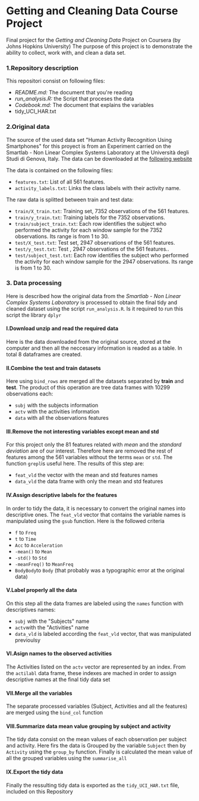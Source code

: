 # Getting and Cleaning Data Course Project


Final project for the *Getting and Cleaning Data* Project on Coursera (by Johns Hopkins University)
The purpose of this project is to demonstrate the ability to collect, work with, and clean a data set.


### 1.Repository description

This repositori consist on following files:

- *README.md:* The document that you're reading  
- *run_analysis.R:* the Script that proceses the data
- *Codebook.md:* The document that explains the variables
- tidy_UCI_HAR.txt


### 2.Original data

The source of the used data set "Human Activity Recognition Using Smartphones" for this proyect is from an Experiment carried on the Smartlab - Non Linear Complex Systems Laboratory at the Università degli Studi di Genova, Italy.
The data can be downloaded at the [following website](https://d396qusza40orc.cloudfront.net/getdata%2Fprojectfiles%2FUCI%20HAR%20Dataset.zip)

The data is contained on the following files:

- `features.txt`: List of all 561 features.
- `activity_labels.txt`: Links the class labels with their activity name.

The raw data is splitted between train and test data:

- `train/X_train.txt`: Training set, 7352 observations of the 561 features.
- `train/y_train.txt`: Training labels for the 7352 observations.
- `train/subject_train.txt`: Each row identifies the subject who performed the activity for each window sample for the 7352 observations. Its range is from 1 to 30.
- `test/X_test.txt`: Test set, 2947 observations of the 561 features.
- `test/y_test.txt`: Test , 2947 observations of the 561 features..
- `test/subject_test.txt`: Each row identifies the subject who performed the activity for each window sample for the 2947 observations. Its range is from 1 to 30. 

### 3. Data processing

Here is described how the original data from the *Smartlab - Non Linear Complex Systems Laboratory* is processed to obtain the final tidy and cleaned dataset using the script `run_analysis.R`. Is it required to run this script the library `dplyr`


#### **I.Download unzip and read the required data**

Here is the data downloaded from the original source, stored at the computer and then all the neccesary information is readed as a table. In total 8 dataframes are created.


#### **II.Combine the test and train datasets**

Here using `bind_rows` are merged all the datasets separated by **train** and **test**. The product of this operation are tree data frames with 10299 observations each:

- `subj` with the subjects information
- `actv` with the activities information
- `data` with all the observations features

#### **III.Remove the not interesting variables except mean and std**

For this project only the 81 features related with *mean* and the *standard deviation*  are of our interest. Therefore here are removed the rest of features among the 561 variables without the terms `mean` or `std`. The function `grepl`is useful here. The results of this step are:

- `feat_vld` the vector with the mean and std features names
- `data_vld` the data frame with only the mean and std features

#### **IV.Assign descriptive labels for the features**

In order to tidy the data, it is necessary to convert the original names into descriptive ones. The `feat_vld` vector that contains the variable names is manipulated using the `gsub` function. Here is the followed criteria

- `f` to `Freq`
- `t` to `Time`
- `Acc` to `Acceleration`
- `-mean()` to `Mean`
- `-std()` to `Std`   
- `-meanFreq()` to `MeanFreq`
- `BodyBody`to `Body` (that probably was a typographic error at the original data)

#### **V.Label properly all the data**

On this step all the data frames are labeled using the `names` function with descriptives names:

- `subj` with the "Subjects" name
- `actv`with the "Activities" name
- `data_vld` is labeled according the `feat_vld` vector, that was manipulated previoulsy

#### **VI.Asign names to the observed activities**

The Activities listed on the `actv` vector are represented by an index. From the `actilabl` data frame, these indexes are mached in order to assign descriptive names at the final tidy data set


#### **VII.Merge all the variables**

The separate processed variables (Subject, Activities and all the features) are merged using the `bind_col` function

#### **VIII.Summarize data mean value grouping by subject and activity**

The tidy data consist on the mean values of each observation per subject and activity. Here firs the data is Grouped by the variable `Subject` then by `Activity` using the `group_by` function. Finally is calculated the mean value of all the grouped variables using the `summarise_all`

#### **IX.Export the tidy data**

Finally the ressulting tidy data is exported as the `tidy_UCI_HAR.txt` file, included on this Repository




